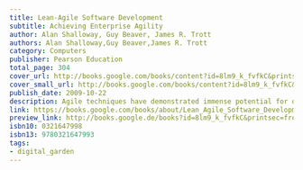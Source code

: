 ```yaml
---
title: Lean-Agile Software Development
subtitle: Achieving Enterprise Agility
author: Alan Shalloway, Guy Beaver, James R. Trott
authors: Alan Shalloway,Guy Beaver,James R. Trott
category: Computers
publisher: Pearson Education
total_page: 304
cover_url: http://books.google.com/books/content?id=8lm9_k_fvfkC&printsec=frontcover&img=1&zoom=1&edge=curl&source=gbs_api
cover_small_url: http://books.google.com/books/content?id=8lm9_k_fvfkC&printsec=frontcover&img=1&zoom=5&edge=curl&source=gbs_api
publish_date: 2009-10-22
description: Agile techniques have demonstrated immense potential for developing more effective, higher-quality software. However,scaling these techniques to the enterprise presents many challenges. The solution is to integrate the principles and practices of Lean Software Development with Agile’s ideology and methods. By doing so, software organizations leverage Lean’s powerful capabilities for “optimizing the whole” and managing complex enterprise projects. A combined “Lean-Agile” approach can dramatically improve both developer productivity and the software’s business value.In this book, three expert Lean software consultants draw from their unparalleled experience to gather all the insights, knowledge, and new skills you need to succeed with Lean-Agile development. Lean-Agile Software Development shows how to extend Scrum processes with an Enterprise view based on Lean principles. The authors present crucial technical insight into emergent design, and demonstrate how to apply it to make iterative development more effective. They also identify several common development “anti-patterns” that can work against your goals, and they offer actionable, proven alternatives. Lean-Agile Software Development shows how to Transition to Lean Software Development quickly and successfully Manage the initiation of product enhancements Help project managers work together to manage product portfolios more effectively Manage dependencies across the software development organization and with its partners and colleagues Integrate development and QA roles to improve quality and eliminate waste Determine best practices for different software development teams The book’s companion Web site, www.netobjectives.com/lasd, provides updates, links to related materials, and support for discussions of the book’s content.
link: https://books.google.com/books/about/Lean_Agile_Software_Development.html?hl=&id=8lm9_k_fvfkC
preview_link: http://books.google.de/books?id=8lm9_k_fvfkC&printsec=frontcover&dq=Lean+Agile+Software+Development&hl=&as_pt=BOOKS&cd=1&source=gbs_api
isbn10: 0321647998
isbn13: 9780321647993
tags:
- digital_garden
---
```

